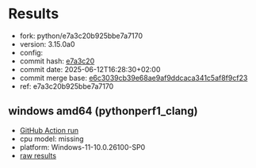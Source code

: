 # Results

- fork: python/e7a3c20b925bbe7a7170
- version: 3.15.0a0
- config: 
- commit hash: [e7a3c20](https://github.com/python/cpython/commit/e7a3c20)
- commit date: 2025-06-12T16:28:30+02:00
- commit merge base: [e6c3039cb39e68ae9af9ddcaca341c5af8f9cf23](https://github.com/python/cpython/commit/e6c3039cb39e68ae9af9ddcaca341c5af8f9cf23)
- ref: e7a3c20b925bbe7a7170

## windows amd64 (pythonperf1_clang)

- [GitHub Action run](https://github.com/faster-cpython/benchmarking/actions/runs/15618224042)
- cpu model: missing
- platform: Windows-11-10.0.26100-SP0
- [raw results](bm-20250612-pythonperf1_clang-amd64-python-e7a3c20b925bbe7a7170-3.15.0a0-e7a3c20.json)

